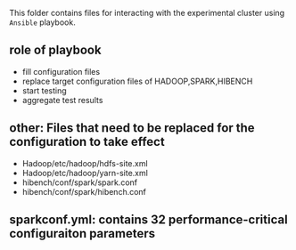 This folder contains files for interacting with the experimental cluster using `Ansible` playbook.
## role of playbook
- fill configuration files
- replace target configuration files of HADOOP,SPARK,HIBENCH
- start testing
- aggregate test results

## other: Files that need to be replaced for the configuration to take effect
- Hadoop/etc/hadoop/hdfs-site.xml
- Hadoop/etc/hadoop/yarn-site.xml
- hibench/conf/spark/spark.conf
- hibench/conf/spark/hibench.conf

## sparkconf.yml: contains 32 performance-critical configuraiton parameters
